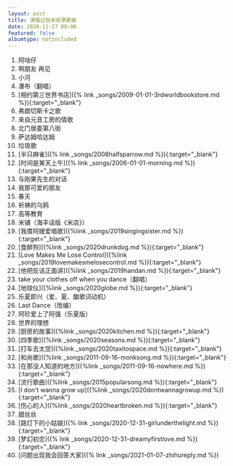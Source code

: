 ```yaml
---
layout: post
title: 演唱过但未收录歌曲
date: 2020-11-27 00:00
featured: false
albumtype: notincluded
---
```


1. 阿咕仔
2. 啊朋友 再见
3. 小河
4. 瀑布（翻唱）
5. [相约第三世界书店]({% link _songs/2009-01-01-3rdworldbookstore.md %}){:target="_blank"}
6. 弗朗切斯卡之歌
7. 来自元音工房的情歌
8. 北门居委第八街
9. 萨达姆哈达姆
10. 垃圾歌
11. [半只麻雀]({% link _songs/2008halfsparrow.md %}){:target="_blank"}
12. [时间是某天上午]({% link _songs/2006-01-01-morning.md %}){:target="_blank"}
13. 与刚果先生的对话
14. 我那可爱的朋友
15. 春天
16. 祈祷的乌鸦
17. 高等教育
18. 米铺（海丰话版《米店》）
19. [我厝阿嫂爱唱歌]({%link _songs/2019singingsister.md %}){:target="_blank"}
20. [食醉狗]({%link _songs/2020drunkdog.md %}){:target="_blank"}
21. [Love Makes Me Lose Control]({%link _songs/2019lovemakesmelosecontrol.md %}){:target="_blank"}
22. [他把反话正面讲]({%link _songs/2019handan.md %}){:target="_blank"}
23. take your clothes off when you dance（翻唱）
24. [地球仪]({%link _songs/2020globe.md %}){:target="_blank"}
25. 乐夏即兴（爱、夏、酸歌词动机）
26. Last Dance（改编）
27. 阿珍爱上了阿强（乐夏版）
28. 世界的理想
29. [厨房的故事]({%link _songs/2020kitchen.md %}){:target="_blank"}
30. [四季歌]({%link _songs/2020seasons.md %}){:target="_blank"}
31. [打车去太空]({%link _songs/2020taxitospace.md %}){:target="_blank"}
32. [和尚歌]({%link _songs/2011-09-16-monksong.md %}){:target="_blank"}
33. [在那没人知道的地方]({%link _songs/2011-09-16-nowhere.md %}){:target="_blank"}
34. [流行歌曲]({%link _songs/2015popularsong.md %}){:target="_blank"}
35. [I don't wanna grow up]({%link _songs/2020dontwannagrowup.md %}){:target="_blank"}
36. [伤心的人]({%link _songs/2020heartbroken.md %}){:target="_blank"}
37. 甜丝丝
38. [路灯下的小姑娘]({% link _songs/2020-12-31-girlunderthelight.md %}){:target="_blank"}
39. [梦幻初恋]({% link _songs/2020-12-31-dreamyfirstlove.md %}){:target="_blank"}
40. [问题出现我会回答大家]({% link _songs/2021-01-07-zhihureply.md %})
